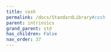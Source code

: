 ```yaml
---
title: cosh
permalink: /docs/StandardLibrary#cosh
parent: intrinsics
grand_parent: std
has_children: False
nav_order: 37
---
```

